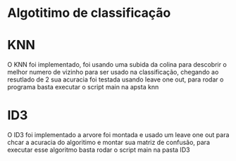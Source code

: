 # Algotitimo de classificação
# KNN
O KNN foi implementado, foi usando uma subida da colina para descobrir o melhor numero de vizinho para ser usado na classificação, chegando ao resutlado de 2 sua acuracia foi testada usando leave one out, para rodar o programa basta executar o script main na apsta knn
# ID3
O ID3 foi implementado a arvore foi montada e usado um leave one out para chcar a acuracia do algoritimo e montar sua matriz de confusão, para executar esse algoritmo basta rodar o script main na pasta ID3